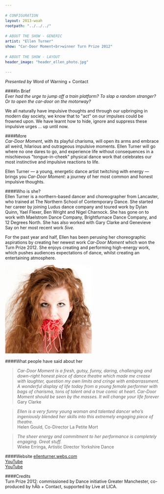 ```yaml
---

# CONFIGURATION
layout: 2013-woah
rootpath: "../../../"

# ABOUT THE SHOW - GENERIC
artist: "Ellen Turner"
show: "Car-Door Moment<br>winner Turn Prize 2012"

# ABOUT THE SHOW - LAYOUT
header_image: "header_ellen_photo.jpg"

---
```

*Presented by* Word of Warning + Contact        
        
####In Brief    
*Ever had the urge to jump off a train platform? To slap a random stranger? Or to open the car-door on the motorway?*        
        
We all naturally have impulsive thoughts and through our upbringing in modern day society, we know that to "act" on our impulses could be frowned upon. We have learnt how to hide, ignore and suppress these impulsive urges ... up until now.    
       
####More    
*Car-Door Moment*, with its playful charisma, will open its arms and embrace all weird, hilarious and outrageous impulsive moments. Ellen Turner will go where no one dares to go, and experience life without consequences in a mischievous "tongue-in-cheek" physical dance work that celebrates our most instinctive and impulsive reactions to life.    

Ellen Turner — a young, energetic dance artist twitching with energy — brings you *Car-Door Moment*: a journey of her most common and honest impulsive thoughts.        
        
####Who is she?    
Ellen Turner is a northern-based dancer and choreographer from Lancaster, who trained at The Northern School of Contemporary Dance. She started her career by joining Ludus dance company and toured work by Dylan Quinn, Yael Flexer, Ben Wright and Nigel Charnock. She has gone on to work with Maelstrom Dance Company, Brightfurnace Dance Company, and 12 Degrees North. She has also worked with Gary Clarke and Genevieve Say on her most recent work *5ive.*    
        
For the past year and half, Ellen has been perusing her choreographic aspirations by creating her newest work *Car-Door Moment* which won the Turn Prize 2012. She enjoys creating and performing high-energy work, which pushes audiences expectations of dance, whilst creating an entertaining atmosphere.    
       
![Ellen Turner](Ellen.jpg)    
        
####What people have said about her    
>*Car-Door Moment is a fresh, gutsy, funny, daring, challenging and down-right honest piece of dance theatre which made me crease with laughter, question my own limits and cringe with embarrassment. A wonderful display of life today from a young female performer with bags of charisma, tons of talent and a true comic at heart. Car-Door Moment should be seen by the masses. It will change your life forever*<br>Gary Clarke    
     
>*Ellen is a very funny young woman and talented dancer who’s ingeniously blended her skills into this extremely engaging piece of theatre.*<br>Helen Gould, Co-Director La Petite Mort    
       
>*The sheer energy and commitment to her performance is completely engaging. Great stuff.*<br>Wieke Erringa, Artistic Director Yorkshire Dance    
        
####Website
[ellenturner.webs.com](http://ellenturner.webs.com)    
[YouTube](http://www.youtube.com/watch?v=gqwmCQa2xGI)    
[YouTube](http://www.youtube.com/watch?v=Qah3lQXuHM8)    
        
####Credits        
Turn Prize 2012: commissioned by Dance initiative Greater Manchester, co-produced by hÅb + Contact, supported by Live at LICA.
